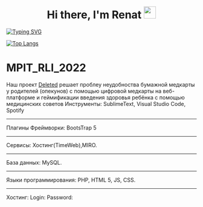 <h1 align="center">Hi there, I'm Renat
<img src="https://github.com/blackcater/blackcater/raw/main/images/Hi.gif" height="32"/></h1>

[![Typing SVG](https://readme-typing-svg.herokuapp.com?lines=Wyvern+team+Developer;I+like+to+eat%2C+read%2C+play%2C+learn+something+new)](https://git.io/typing-svg)

[![Top Langs](https://github-readme-stats.vercel.app/api/top-langs/?username=anuraghazra&layout=compact)](https://github.com/anuraghazra/github-readme-stats)

# MPIT_RLI_2022
Наш проект [Deleted](«Classified») решает проблеу неудобноства бумажной медкарты у родителей (опекунов) с помощью цифровой медкарты на веб-платформе и геймификации введения здоровья ребёнка с помощью медицинских советов 
Инструменты: SublimeText, Visual Studio Code, Spotify
***
Плагины
Фреймворки: BootsTrap 5
***
Сервисы: Хостинг(TimeWeb),MIRO.
***
База данных: MySQL. 
***
Языки программирования: PHP, HTML 5, JS, CSS.
***
Хостинг:
Login: 
Password: 
